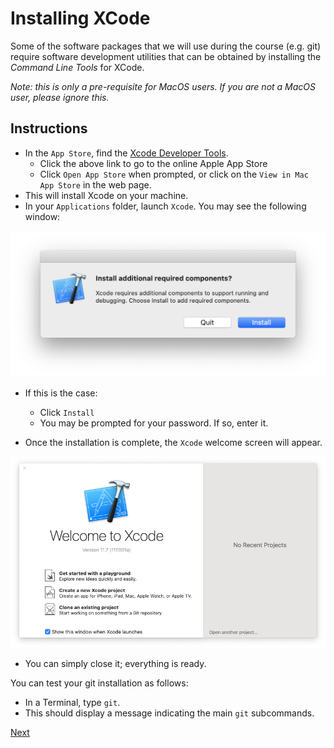 # Installing XCode

Some of the software packages that we will use during the course (e.g. git) require software development utilities that can be obtained by installing the _Command Line Tools_ for XCode.

_Note: this is only a pre-requisite for MacOS users. If you are not a MacOS user, please ignore this._

## Instructions

- In the `App Store`, find the [Xcode Developer Tools](https://apps.apple.com/gb/app/xcode/id497799835?mt=12).
  + Click the above link to go to the online Apple App Store
  + Click `Open App Store` when prompted, or click on the `View in Mac App Store` in the web page.
- This will install Xcode on your machine.
- In your `Applications` folder, launch `Xcode`. You may see the following window:

<img src="/img/xcode_additional_components.png" alt="Install addditional required components?"></img>

- If this is the case:
    + Click `Install`
    + You may be prompted for your password. If so, enter it.

- Once the installation is complete, the `Xcode` welcome screen will appear.

<img src="/img/xcode_welcome_screen.png" alt="Xcode welcome screen"></img>

- You can simply close it; everything is ready.

You can test your git installation as follows:

- In a Terminal, type `git`.
- This should display a message indicating the main `git` subcommands.

[Next](filezilla.md)
